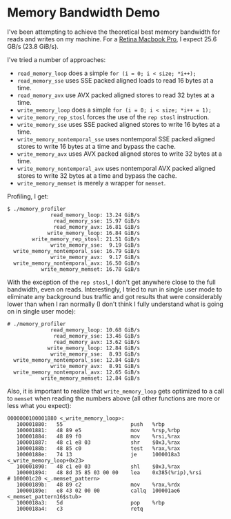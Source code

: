 Memory Bandwidth Demo
=====================

I've been attempting to achieve the theoretical best memory bandwidth for reads 
and writes on my machine. For a [Retina Macbook Pro](http://ark.intel.com/products/64891/Intel-Core-i7-3720QM-Processor-6M-Cache-up-to-3_60-GHz), 
I expect 25.6 GB/s (23.8 GiB/s).

I've tried a number of approaches:

-   `read_memory_loop` does a simple `for (i = 0; i < size; *i++);`
-   `read_memory_sse` uses SSE packed aligned loads to read 16 bytes at a time.
-   `read_memory_avx` use AVX packed aligned stores to read 32 bytes at a time.
-   `write_memory_loop` does a simple `for (i = 0; i < size; *i++ = 1);`
-   `write_memory_rep_stosl` forces the use of the `rep stosl` instruction.
-   `write_memory_sse` uses SSE packed aligned stores to write 16 bytes at a 
    time.
-   `write_memory_nontemporal_sse` uses nontemporal SSE packed aligned stores to
    write 16 bytes at a time and bypass the cache.
-   `write_memory_avx` uses AVX packed aligned stores to write 32 bytes at a 
    time.
-   `write_memory_nontemporal_avx` uses nontemporal AVX packed aligned stores to
    write 32 bytes at a time and bypass the cache.
-   `write_memory_memset` is merely a wrapper for `memset`.

Profiling, I get:
~~~
$ ./memory_profiler
              read_memory_loop: 13.24 GiB/s
               read_memory_sse: 15.97 GiB/s
               read_memory_avx: 16.81 GiB/s
             write_memory_loop: 16.84 GiB/s
        write_memory_rep_stosl: 21.51 GiB/s
              write_memory_sse:  9.19 GiB/s
  write_memory_nontemporal_sse: 16.79 GiB/s
              write_memory_avx:  9.17 GiB/s
  write_memory_nontemporal_avx: 16.50 GiB/s
           write_memory_memset: 16.78 GiB/s
~~~

With the exception of the `rep stosl`, I don't get anywhere close to the full 
bandwidth, even on reads. Interestingly,
I tried to run in single user mode to eliminate any background bus traffic and
got results that were considerably lower than when I ran normally (I don't think
I fully understand what is going on in single user mode):

~~~
# ./memory_profiler
              read_memory_loop: 10.68 GiB/s
               read_memory_sse: 13.46 GiB/s
               read_memory_avx: 13.62 GiB/s
             write_memory_loop: 12.84 GiB/s
              write_memory_sse:  8.93 GiB/s
  write_memory_nontemporal_sse: 12.84 GiB/s
              write_memory_avx:  8.91 GiB/s
  write_memory_nontemporal_avx: 12.65 GiB/s
           write_memory_memset: 12.84 GiB/s
~~~

Also, it is
important to realize that `write_memory_loop` gets optimized to a call to
`memset` when reading the numbers above (all other functions are more or less
what you expect):

~~~
0000000100001880 <_write_memory_loop>:
   100001880:   55                      push   %rbp
   100001881:   48 89 e5                mov    %rsp,%rbp
   100001884:   48 89 f0                mov    %rsi,%rax
   100001887:   48 c1 e8 03             shr    $0x3,%rax
   10000188b:   48 85 c0                test   %rax,%rax
   10000188e:   74 13                   je     1000018a3 <_write_memory_loop+0x23>
   100001890:   48 c1 e0 03             shl    $0x3,%rax
   100001894:   48 8d 35 85 03 00 00    lea    0x385(%rip),%rsi        # 100001c20 <_.memset_pattern>
   10000189b:   48 89 c2                mov    %rax,%rdx
   10000189e:   e8 43 02 00 00          callq  100001ae6 <_memset_pattern16$stub>
   1000018a3:   5d                      pop    %rbp
   1000018a4:   c3                      retq
~~~
